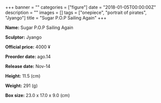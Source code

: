 +++
banner = ""
categories = ["figure"]
date = "2018-01-05T00:00:00Z"
description = ""
images = []
tags = ["onepiece", "portrait of pirates", "Jyango"]
title = "Sugar P.O.P Sailing Again"
+++

**Name:** Sugar P.O.P Sailing Again

**Sculptor:** Jyango

**Official price:** 4000 ¥

**Preorder date:** ago.14

**Release date:** Nov-14

**Height:** 11.5 (cm)

**Weight:** 291 (g)

**Box size:** 23.0 x 17.0 x 9.0 (cm)
